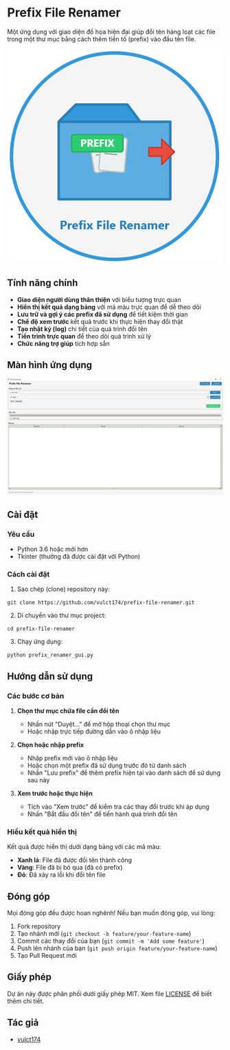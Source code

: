 # Prefix File Renamer

Một ứng dụng với giao diện đồ họa hiện đại giúp đổi tên hàng loạt các file trong một thư mục bằng cách thêm tiền tố (prefix) vào đầu tên file.

![App Screenshot](assets/logo.png)

## Tính năng chính

- **Giao diện người dùng thân thiện** với biểu tượng trực quan
- **Hiển thị kết quả dạng bảng** với mã màu trực quan để dễ theo dõi
- **Lưu trữ và gợi ý các prefix đã sử dụng** để tiết kiệm thời gian
- **Chế độ xem trước** kết quả trước khi thực hiện thay đổi thật
- **Tạo nhật ký (log)** chi tiết của quá trình đổi tên
- **Tiến trình trực quan** để theo dõi quá trình xử lý
- **Chức năng trợ giúp** tích hợp sẵn

## Màn hình ứng dụng

![Features Overview](screenshots/features_overview.png)

## Cài đặt

### Yêu cầu
- Python 3.6 hoặc mới hơn
- Tkinter (thường đã được cài đặt với Python)

### Cách cài đặt

1. Sao chép (clone) repository này:
```
git clone https://github.com/vulct174/prefix-file-renamer.git
```

2. Di chuyển vào thư mục project:
```
cd prefix-file-renamer
```

3. Chạy ứng dụng:
```
python prefix_renamer_gui.py
```

## Hướng dẫn sử dụng

### Các bước cơ bản

1. **Chọn thư mục chứa file cần đổi tên**
   - Nhấn nút "Duyệt..." để mở hộp thoại chọn thư mục
   - Hoặc nhập trực tiếp đường dẫn vào ô nhập liệu

2. **Chọn hoặc nhập prefix**
   - Nhập prefix mới vào ô nhập liệu
   - Hoặc chọn một prefix đã sử dụng trước đó từ danh sách
   - Nhấn "Lưu prefix" để thêm prefix hiện tại vào danh sách để sử dụng sau này

3. **Xem trước hoặc thực hiện**
   - Tích vào "Xem trước" để kiểm tra các thay đổi trước khi áp dụng
   - Nhấn "Bắt đầu đổi tên" để tiến hành quá trình đổi tên

### Hiểu kết quả hiển thị

Kết quả được hiển thị dưới dạng bảng với các mã màu:
- **Xanh lá**: File đã được đổi tên thành công
- **Vàng**: File đã bị bỏ qua (đã có prefix)
- **Đỏ**: Đã xảy ra lỗi khi đổi tên file

## Đóng góp

Mọi đóng góp đều được hoan nghênh! Nếu bạn muốn đóng góp, vui lòng:

1. Fork repository
2. Tạo nhánh mới (`git checkout -b feature/your-feature-name`)
3. Commit các thay đổi của bạn (`git commit -m 'Add some feature'`)
4. Push lên nhánh của bạn (`git push origin feature/your-feature-name`)
5. Tạo Pull Request mới

## Giấy phép

Dự án này được phân phối dưới giấy phép MIT. Xem file [LICENSE](LICENSE) để biết thêm chi tiết.

## Tác giả

- [vulct174](https://github.com/vulct174)